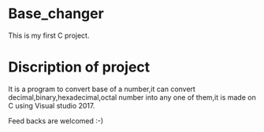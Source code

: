 # Base_changer
This is my first C project.

# Discription of project

It is a program to convert base of a number,it can convert decimal,binary,hexadecimal,octal number into any one of them,it is made on C using Visual studio 2017.

Feed backs are welcomed :-)
